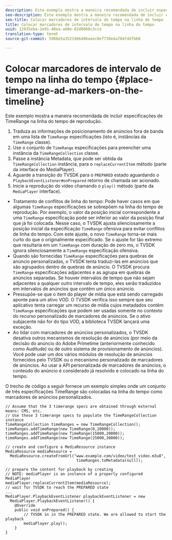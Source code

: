 ```yaml
---
description: Este exemplo mostra a maneira recomendada de incluir especificações de TimeRange na linha do tempo de reprodução.
seo-description: Este exemplo mostra a maneira recomendada de incluir especificações de TimeRange na linha do tempo de reprodução.
seo-title: Colocar marcadores de intervalo de tempo na linha do tempo
title: Colocar marcadores de intervalo de tempo na linha do tempo
uuid: 12935eba-2e91-40ea-a60e-02d0060c3cce
translation-type: tm+mt
source-git-commit: 5908e5a3521966496aeec0ef730e4a704fddfb68

---
```



# Colocar marcadores de intervalo de tempo na linha do tempo {#place-timerange-ad-markers-on-the-timeline}

Este exemplo mostra a maneira recomendada de incluir especificações de TimeRange na linha do tempo de reprodução.

1. Traduza as informações de posicionamento de anúncios fora de banda em uma lista de `TimeRange` especificações (isto é, instâncias da `TimeRange` classe).
1. Use o conjunto de `TimeRange` especificações para preencher uma instância da `TimeRangeCollection` classe.
1. Passe a instância Metadata, que pode ser obtida da `TimeRangeCollection` instância, para o `replaceCurrentItem` método (parte da interface do MediaPlayer).
1. Aguarde a transição do TVSDK para o `PREPARED` estado aguardando o `PlaybackEventListener#onPrepared` retorno de chamada ser acionado.
1. Inicie a reprodução do vídeo chamando o `play()` método (parte da `MediaPlayer` interface).

* Tratamento de conflitos de linha do tempo: Pode haver casos em que algumas `TimeRange` especificações se sobrepõem na linha do tempo de reprodução. Por exemplo, o valor da posição inicial correspondente a uma `TimeRange` especificação pode ser inferior ao valor da posição final que já foi colocada. Nesse caso, o TVSDK ajusta silenciosamente a posição inicial da especificação `TimeRange` ofensiva para evitar conflitos de linha do tempo. Com este ajuste, o novo `TimeRange` torna-se mais curto do que o originalmente especificado. Se o ajuste for tão extremo que resultaria em um `TimeRange` com duração de zero ms, o TVSDK ignora silenciosamente a `TimeRange` especificação ofensiva.
* Quando são fornecidas `TimeRange` especificações para quebras de anúncio personalizadas, o TVSDK tenta traduzi-las em anúncios que são agrupados dentro de quebras de anúncio. O TVSDK procura `TimeRange` especificações adjacentes e as agrupa em quebras de anúncios separadas. Se houver intervalos de tempo que não sejam adjacentes a qualquer outro intervalo de tempo, eles serão traduzidos em intervalos de anúncios que contêm um único anúncio.
* Pressupõe-se que o item do player de mídia que está sendo carregado aponte para um ativo VOD. O TVSDK verifica isso sempre que seu aplicativo tenta carregar um recurso de mídia cujos metadados contêm `TimeRange` especificações que podem ser usadas somente no contexto do recurso personalizado de marcadores de anúncios. Se o ativo subjacente não for do tipo VOD, a biblioteca TVSDK lançará uma exceção.
* Ao lidar com marcadores de anúncios personalizados, o TVSDK desativa outros mecanismos de resolução de anúncios (por meio da decisão do anúncio do Adobe Primetime (anteriormente conhecido como Auditude) ou de outro sistema de provisionamento de anúncios). Você pode usar um dos vários módulos de resolução de anúncios fornecidos pelo TVSDK ou o mecanismo personalizado de marcadores de anúncios. Ao usar a API personalizada de marcadores de anúncios, o conteúdo do anúncio é considerado já resolvido e colocado na linha do tempo.

O trecho de código a seguir fornece um exemplo simples onde um conjunto de três especificações TimeRange são colocadas na linha do tempo como marcadores de anúncios personalizados.

```java>
// Assume that the 3 timerange specs are obtained through external means: CMS, etc. 
// Use these 3 timerange specs to populate the TimeRangeCollection instance 
TimeRangeCollection timeRanges = new TimeRangeCollection();  
timeRanges.addTimeRange(new TimeRange(0,10000)); 
timeRanges.addTimeRange(new TimeRange(15000,20000)); 
timeRanges.addTimeRange(new TimeRange(25000,30000)); 
 
// create and configure a MediaResource instance 
MediaResource mediaResource =  
  MediaResource.createFromUrl("www.example.com/video/test_video.m3u8",  
                               timeRanges.toMetadata(null)); 
 
// prepare the content for playback by creating 
// NOTE: mediaPlayer is an instance of a properly configured MediaPlayer  
mediaPlayer.replaceCurrentItem(mediaResource); 
// wait for TVSDK to reach the PREPARED state 
... 
MediaPlayer.PlaybackEventListener playbackEventListener = new 
  MediaPlayer.PlaybackEventListener() { 
    @Override 
    public void onPrepared() { 
        // TVSDK in in the PREPARED state. We are allowed to start the playback  
        mediaPlayer.play(); 
    } 
} 
```
